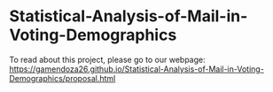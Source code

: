 # Statistical-Analysis-of-Mail-in-Voting-Demographics

To read about this project, please go to our webpage: https://gamendoza26.github.io/Statistical-Analysis-of-Mail-in-Voting-Demographics/proposal.html
